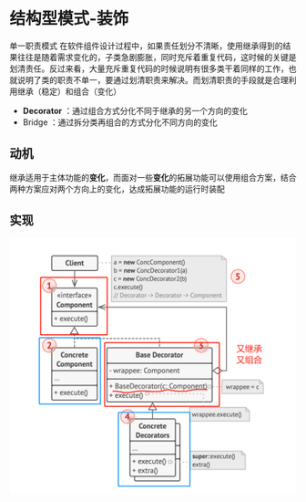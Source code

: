 # 结构型模式-装饰
单一职责模式
在软件组件设计过程中，如果责任划分不清晰，使用继承得到的结果往往是随着需求变化的，子类急剧膨胀，同时充斥着重复代码，这时候的关键是划清责任。反过来看，大量充斥重复代码的时候说明有很多类干着同样的工作，也就说明了类的职责不单一，要通过划清职责来解决。而划清职责的手段就是合理利用继承（稳定）和组合（变化）
- **Decorator** ：通过组合方式分化不同于继承的另一个方向的变化
- Bridge ：通过拆分类再组合的方式分化不同方向的变化

## 动机
继承适用于主体功能的**变化**，而面对一些**变化**的拓展功能可以使用组合方案，结合两种方案应对两个方向上的变化，达成拓展功能的运行时装配

## 实现
![UML](pics/24_Decorator_UML.png)